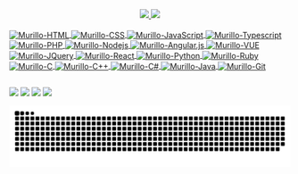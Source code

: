 
  <!-- Painel de Linguagem -->
<div align="center">
  <a href="https://github.com/Murillopy">
  <img height="180em" src="https://github-readme-stats.vercel.app/api?username=MurilloPy&show_icons=true&theme=blueberry&include_all_commits=true&count_private=true"/>
  <img height="180em" src="https://github-readme-stats.vercel.app/api/top-langs/?username=MurilloPy&layout=compact&langs_count=7&theme=blueberry"/>
</div>
  <!-- Painel de Linguagem -->
  
  <!-- Linguagens Favorita -->
 <div style="display: inline_block"><br>
  <img align="center" alt="Murillo-HTML" height="38" width="40" src="https://icongr.am/devicon/html5-original.svg?color=currentColor">
  <img align="center" alt="Murillo-CSS" height="38" width="40" src="https://icongr.am/devicon/css3-original.svg?color=currentColor">
  <img align="center" alt="Murillo-JavaScript" height="38" width="40" src="https://icongr.am/devicon/javascript-original.svg?color=currentColor">
  <img align="center" alt="Murillo-Typescript" height="38" width="40" src="https://icongr.am/devicon/typescript-original.svg?size=40&color=currentColor">
  <img align="center" alt="Murillo-PHP" height="38" width="40" src="https://icongr.am/devicon/php-original.svg?size=40&color=currentColor">
  <img align="center" alt="Murillo-Nodejs" height="38" width="40" src="https://icongr.am/devicon/nodejs-original.svg?size=40&color=currentColor">
  <img align="center" alt="Murillo-Angular.js" height="38" width="40" src="https://icongr.am/devicon/angularjs-original.svg?size=40&color=currentColor">
  <img align="center" alt="Murillo-VUE" height="38" width="40" src="https://icongr.am/devicon/vuejs-original.svg?size=40&color=currentColor">
  <img align="center" alt="Murillo-JQuery" height="38" width="40" src="https://icongr.am/devicon/jquery-original.svg?size=40&color=currentColor">
  <img align="center" alt="Murillo-React" height="38" width="40"  src="https://icongr.am/devicon/react-original.svg?size=128&color=currentColor">
  <img align="center" alt="Murillo-Python" height="38" width="40" src="https://icongr.am/devicon/python-original.svg?color=currentColor">
  <img align="center" alt="Murillo-Ruby" height="38" width="40" src="https://icongr.am/devicon/ruby-original.svg?color=currentColor">
  <img align="center" alt="Murillo-C" height="38" width="40" src="https://icongr.am/devicon/c-original.svg?size=40&color=currentColor">
  <img align="center" alt="Murillo-C++" height="38" width="40" src="https://icongr.am/devicon/cplusplus-original.svg?color=currentColor">
  <img align="center" alt="Murillo-C#" height="38" width="40" src="https://icongr.am/devicon/csharp-original.svg?size=40&color=currentColor">
  <img align="center" alt="Murillo-Java" height="38" width="40" src="https://icongr.am/devicon/java-original.svg?color=currentColor">
  <img align="center" alt="Murillo-Git" height="38" width="40" src="https://icongr.am/devicon/git-original.svg?color=currentColor">
 </div>
  <!-- Linguagens Favorita -->

  ##

  <!-- Links de Rede Sociais e Email -->
 <div>
   <a href="mailto:Murillopy@gsuiteplus.com"><img src="https://img.shields.io/badge/Gmail-D14836?style=for-the-badge&logo=gmail&logoColor=white" target="_blank"></a>
   <a alt="Murillo-Twitter" a href="https://twitter.com/MurilloPy"><img src="https://img.shields.io/badge/Twitter-1DA1F2?style=for-the-badge&logo=twitter&logoColor=white" target="_blank"></a>
   <a alt="Murillo-Linkedin" a href="https://www.linkedin.com/in/murillopy"><img src="https://img.shields.io/badge/LinkedIn-0077B5?style=for-the-badge&logo=linkedin&logoColor=white" target="_blank"></a>
   <a alt="Murillo-Reddit" a href="https://www.reddit.com/u/MurilloPy?utm_medium=android_app&utm_source=share"><img src="https://img.shields.io/badge/Reddit-FF4500?style=for-the-badge&logo=reddit&logoColor=white" target="_blank"></a>
 <div/>
  <!-- Links de Rede Sociais e Email -->

![Snake animation](https://raw.githubusercontent.com/Platane/snk/output/github-contribution-grid-snake.svg)

